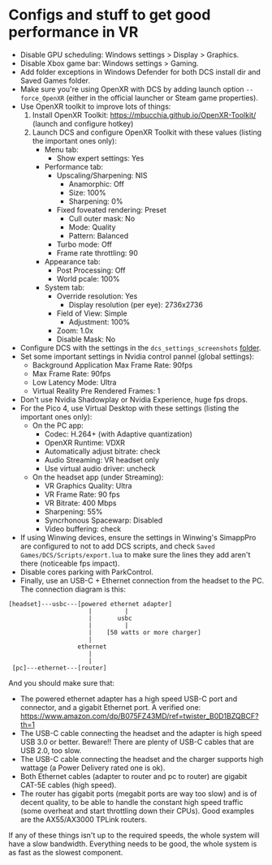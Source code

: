 # Configs and stuff to get good performance in VR

- Disable GPU scheduling: Windows settings > Display > Graphics.
- Disable Xbox game bar: Windows settings > Gaming.
- Add folder exceptions in Windows Defender for both DCS install dir and Saved Games folder.
- Make sure you're using OpenXR with DCS by adding launch option `--force_OpenXR` (either in the official launcher or Steam game properties).
- Use OpenXR toolkit to improve lots of things:
    1. Install OpenXR Toolkit: https://mbucchia.github.io/OpenXR-Toolkit/ (launch and configure hotkey)
    2. Launch DCS and configure OpenXR Toolkit with these values (listing the important ones only):
        - Menu tab:
            - Show expert settings: Yes
        - Performance tab:
            - Upscaling/Sharpening: NIS
                - Anamorphic: Off
                - Size: 100%
                - Sharpening: 0%
            - Fixed foveated rendering: Preset
                - Cull outer mask: No
                - Mode: Quality
                - Pattern: Balanced
            - Turbo mode: Off
            - Frame rate throttling: 90
        - Appearance tab:
            - Post Processing: Off
            - World pcale: 100%
        - System tab:
            - Override resolution: Yes
                - Display resolution (per eye): 2736x2736
            - Field of View: Simple
                - Adjustment: 100%
            - Zoom: 1.0x
            - Disable Mask: No
- Configure DCS with the settings in the `dcs_settings_screenshots` [folder](https://github.com/fisadev/dcs_configs/tree/main/dcs_settings_screenshots).
- Set some important settings in Nvidia control pannel (global settings):
    - Background Application Max Frame Rate: 90fps
    - Max Frame Rate: 90fps
    - Low Latency Mode: Ultra
    - Virtual Reality Pre Rendered Frames: 1
- Don't use Nvidia Shadowplay or Nvidia Experience, huge fps drops.
- For the Pico 4, use Virtual Desktop with these settings (listing the important ones only):
    - On the PC app: 
        - Codec: H.264+ (with Adaptive quantization)
        - OpenXR Runtime: VDXR
        - Automatically adjust bitrate: check
        - Audio Streaming: VR headset only
        - Use virtual audio driver: uncheck
    - On the headset app (under Streaming): 
        - VR Graphics Quality: Ultra
        - VR Frame Rate: 90 fps
        - VR Bitrate: 400 Mbps
        - Sharpening: 55%
        - Syncrhonous Spacewarp: Disabled
        - Video buffering: check
- If using Winwing devices, ensure the settings in Winwing's SimappPro are configured to not to add DCS scripts, and check `Saved Games/DCS/Scripts/export.lua` to make sure the lines they add aren't there (noticeable fps impact).
- Disable cores parking with ParkControl.
- Finally, use an USB-C + Ethernet connection from the headset to the PC. The connection diagram is this:

```
[headset]---usbc---[powered ethernet adapter] 
                      |         |
                      |       usbc
                      |         |
                      |    [50 watts or more charger]
                      |
                   ethernet
                      |
                      |
 [pc]---ethernet---[router]
```
And you should make sure that:
- The powered ethernet adapter has a high speed USB-C port and connector, and a gigabit Ethernet port. A verified one: https://www.amazon.com/dp/B075FZ43MD/ref=twister_B0D1BZQBCF?th=1
- The USB-C cable connecting the headset and the adapter is high speed USB 3.0 or better. Beware!! There are plenty of USB-C cables that are USB 2.0, too slow.
- The USB-C cable connecting the headset and the charger supports high wattage (a Power Delivery rated one is ok).
- Both Ethernet cables (adapter to router and pc to router) are gigabit CAT-5E cables (high speed).
- The router has gigabit ports (megabit ports are way too slow) and is of decent quality, to be able to handle the constant high speed traffic (some overheat and start throttling down their CPUs). Good examples are the AX55/AX3000 TPLink routers.

If any of these things isn't up to the required speeds, the whole system will have a slow bandwidth. Everything needs to be good, the whole system is as fast as the slowest component.
